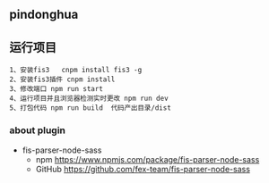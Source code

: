 ## pindonghua

## 运行项目
    1、安装fis3   cnpm install fis3 -g
    2、安装fis3插件 cnpm install
    3、修改端口 npm run start
    4、运行项目并且浏览器检测实时更改 npm run dev 
    5、打包代码 npm run build  代码产出目录/dist


### about plugin

- fis-parser-node-sass
    - npm https://www.npmjs.com/package/fis-parser-node-sass
    - GitHub https://github.com/fex-team/fis-parser-node-sass
